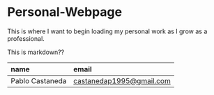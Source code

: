 # Personal-Webpage
This is where I want to begin loading my personal work as I grow as a professional.


This is markdown??

|name            | email           |
|:---            |:----        |
|Pablo Castaneda | <castanedap1995@gmail.com> |
